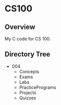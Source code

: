 # CS100

## Overview
My C code for CS 100.

## Directory Tree

* 004
  * Concepts
  * Exams
  * Labs
  * PracticePrograms
  * Projects
  * Quizzes
 
